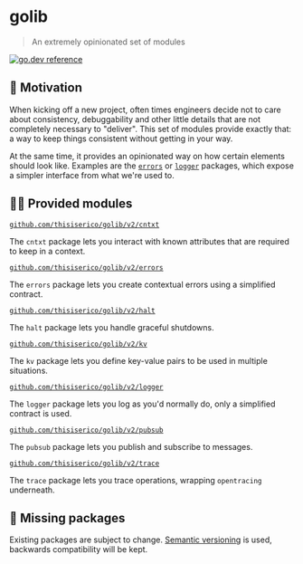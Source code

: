 # golib
> An extremely opinionated set of modules

[![go.dev reference](https://img.shields.io/badge/go.dev-reference-007d9c?logo=go&logoColor=white&style=flat-square)](https://pkg.go.dev/mod/github.com/thisiserico/golib/v2?tab=packages)


## 🧐 Motivation
When kicking off a new project, often times engineers decide not to care about consistency, debuggability and other little details that are not completely necessary to "deliver".
This set of modules provide exactly that: a way to keep things consistent without getting in your way.

At the same time, it provides an opinionated way on how certain elements should look like. Examples are the [`errors`][errors] or [`logger`][logger] packages,
which expose a simpler interface from what we're used to.


## 👩‍💻 Provided modules
[`github.com/thisiserico/golib/v2/cntxt`][cntxt]

The `cntxt` package lets you interact with known attributes that are required to keep in a context.

[`github.com/thisiserico/golib/v2/errors`][errors]

The `errors` package lets you create contextual errors using a simplified contract.

[`github.com/thisiserico/golib/v2/halt`][halt]

The `halt` package lets you handle graceful shutdowns.

[`github.com/thisiserico/golib/v2/kv`][kv]

The `kv` package lets you define key-value pairs to be used in multiple situations.

[`github.com/thisiserico/golib/v2/logger`][logger]

The `logger` package lets you log as you'd normally do, only a simplified contract is used.

[`github.com/thisiserico/golib/v2/pubsub`][pubsub]

The `pubsub` package lets you publish and subscribe to messages.

[`github.com/thisiserico/golib/v2/trace`][trace]

The `trace` package lets you trace operations, wrapping `opentracing` underneath.


## 🥺 Missing packages
Existing packages are subject to change.
[Semantic versioning][semver] is used, backwards compatibility will be kept.


[cntxt]: tree/master/cntxt
[errors]: tree/master/errors
[halt]: tree/master/halt
[kv]: tree/master/kv
[logger]: tree/master/logger
[pubsub]: tree/master/pubsub
[trace]: tree/master/trace
[semver]: https://semver.org

